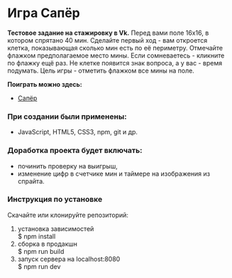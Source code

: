 # Игра Сапёр

**Тестовое задание на стажировку в Vk.**
Перед вами поле 16х16, в котором спрятано 40 мин.
Сделайте первый ход - вам откроется клетка, показывающая сколько мин есть по её периметру.
Отмечайте флажком предполагаемое место мины. Если сомневаетесь - кликните по флажку ещё раз. Не клетке появится знак вопроса, а у вас - время подумать.
Цель игры - отметить флажком все мины на поле.

**Поиграть можно здесь:**
* [Сапёр](https://minesweeper-wheat.vercel.app)

### При создании были применены:
* JavaScript, HTML5, CSS3, npm, git и др.

### Доработка проекта будет включать:
* починить проверку на выигрыш,  
* изменение цифр в счетчике мин и таймере на изображения из спрайта.

### Инструкция по установке
Скачайте или клонируйте репозиторий:
1. установка зависимостей  
$ npm install
2. сборка в продакшн  
$ npm run build
3. запуск сервера на localhost:8080  
$ npm run dev
